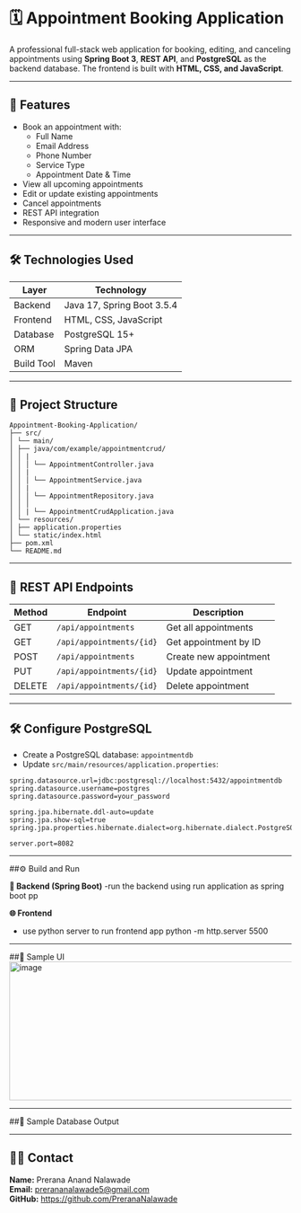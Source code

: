 # 🗓️ Appointment Booking Application

A professional full-stack web application for booking, editing, and canceling appointments using **Spring Boot 3**, **REST API**, and **PostgreSQL** as the backend database. The frontend is built with **HTML, CSS, and JavaScript**.

---

## 🚀 Features

- Book an appointment with:
  - Full Name
  - Email Address
  - Phone Number
  - Service Type
  - Appointment Date & Time
- View all upcoming appointments
- Edit or update existing appointments
- Cancel appointments
- REST API integration
- Responsive and modern user interface

---

## 🛠 Technologies Used

| Layer       | Technology           |
|-------------|----------------------|
| Backend     | Java 17, Spring Boot 3.5.4 |
| Frontend    | HTML, CSS, JavaScript |
| Database    | PostgreSQL 15+        |
| ORM         | Spring Data JPA       |
| Build Tool  | Maven                 |

---

## 📁 Project Structure

```
Appointment-Booking-Application/
├── src/
│ └── main/
│ ├── java/com/example/appointmentcrud/
│ │ |
│ │ │ └── AppointmentController.java
│ │ |
│ │ │ └── AppointmentService.java
│ │ |
│ │ │ └── AppointmentRepository.java
│ │ │ 
│ │ | └── AppointmentCrudApplication.java
│ └── resources/
│ ├── application.properties
│ └── static/index.html
├── pom.xml
└── README.md

```

---

## 🧩 REST API Endpoints

| Method | Endpoint                | Description             |
|--------|-------------------------|-------------------------|
| GET    | `/api/appointments`     | Get all appointments    |
| GET    | `/api/appointments/{id}`| Get appointment by ID   |
| POST   | `/api/appointments`     | Create new appointment  |
| PUT    | `/api/appointments/{id}`| Update appointment      |
| DELETE | `/api/appointments/{id}`| Delete appointment      |

---

## 🛠️ Configure PostgreSQL

- Create a PostgreSQL database: `appointmentdb`
- Update `src/main/resources/application.properties`:

```properties
spring.datasource.url=jdbc:postgresql://localhost:5432/appointmentdb
spring.datasource.username=postgres
spring.datasource.password=your_password

spring.jpa.hibernate.ddl-auto=update
spring.jpa.show-sql=true
spring.jpa.properties.hibernate.dialect=org.hibernate.dialect.PostgreSQLDialect

server.port=8082
```
---
##⚙️ Build and Run

**🧪 Backend (Spring Boot)**
-run the backend using run application as spring boot pp

**🌐 Frontend**
  - use python server to run frontend app
    python -m http.server 5500

---

##📸 Sample UI
<img width="631" height="247" alt="image" src="output.png" />


---

##📅 Sample Database Output



---
## 👩‍💻 Contact
**Name:** Prerana Anand Nalawade  
**Email:** prerananalawade5@gmail.com  
**GitHub:** https://github.com/PreranaNalawade  
